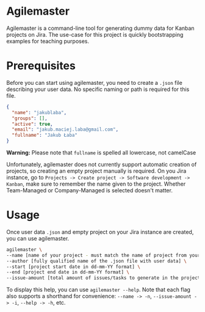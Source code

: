 # Agilemaster
Agilemaster is a command-line tool for generating dummy data for Kanban projects on Jira.
The use-case for this project is quickly bootstrapping examples for teaching purposes.

# Prerequisites
Before you can start using agilemaster, you need to create a `.json` file describing your user data.
No specific naming or path is required for this file.
```json
{
  "name": "jakublaba",
  "groups": [],
  "active": true,
  "email": "jakub.maciej.laba@gmail.com",
  "fullname": "Jakub Łaba"
}
```
**Warning:** Please note that `fullname` is spelled all lowercase, not camelCase

Unfortunately, agilemaster does not currently support automatic creation of projects, so creating an empty project manually is required.
On you Jira instance, go to `Projects -> Create project -> Software development -> Kanban`, make sure to remember the name given to the project.
Whether Team-Managed or Company-Managed is selected doesn't matter.

# Usage
Once user data `.json` and empty project on your Jira instance are created, you can use agilemaster.
```sh
agilemaster \
--name [name of your project - must match the name of project from your Jira instance] \
--author [fully qualified name of the .json file with user data] \
--start [project start date in dd-mm-YY format] \
--end [project end date in dd-mm-YY format] \
--issue-amount [total amount of issues/tasks to generate in the project]
```
To display this help, you can use `agilemaster --help`.
Note that each flag also supports a shorthand for convenience: `--name -> -n`, `--issue-amount -> -i`, `--help -> -h`, etc.
